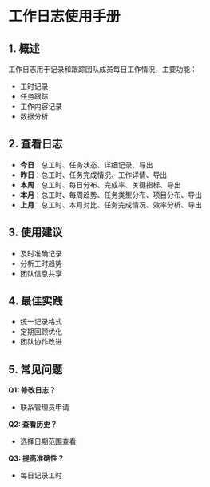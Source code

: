 # 工作日志使用手册

## 1. 概述
工作日志用于记录和跟踪团队成员每日工作情况，主要功能：
- 工时记录
- 任务跟踪
- 工作内容记录
- 数据分析

## 2. 查看日志
- **今日**：总工时、任务状态、详细记录、导出
- **昨日**：总工时、任务完成情况、工作详情、导出
- **本周**：总工时、每日分布、完成率、关键指标、导出
- **本月**：总工时、每周趋势、任务类型分布、项目分布、导出
- **上月**：总工时、本月对比、任务完成情况、效率分析、导出

## 3. 使用建议
- 及时准确记录
- 分析工时趋势
- 团队信息共享

## 4. 最佳实践
- 统一记录格式
- 定期回顾优化
- 团队协作改进

## 5. 常见问题
**Q1: 修改日志？**
- 联系管理员申请

**Q2: 查看历史？**
- 选择日期范围查看

**Q3: 提高准确性？**
- 每日记录工时
